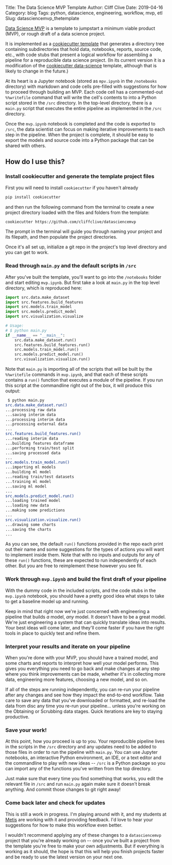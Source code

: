 Title: The Data Science MVP Template
Author: Cliff Clive
Date: 2019-04-16
Category: blog
Tags: python, datascience, engineering, workflow, mvp, etl
Slug: datasciencemvp_thetemplate


[Data Science MVP](https://github.com/cliffclive/datasciencemvp)  is a template to jumpstart a minimum viable product (MVP), or rough draft of a data science project.

It is implemented as a [cookiecutter template](https://cookiecutter.readthedocs.io/en/latest/) that generates a directory tree containing subdirectories that hold data, notebooks, reports, source code, etc., with code stubs that present a logical workflow for assembling a pipeline for a reproducible data science project. (In its current version it is a modification of the [cookiecutter data-science](https://drivendata.github.io/cookiecutter-data-science/) template, although that is likely to change in the future.)

At its heart is a Jupyter notebook (stored as `mpv.ipynb` in the `/notebooks` directory) with markdown and code cells pre-filled with suggestions for how to proceed through building an MVP. Each code cell has a commented-out `%%writefile` command that will write the cell's contents to into a Python script stored in the `/src` directory. In the top-level directory, there is a `main.py` script that executes the entire pipeline as implemented in the `/src` directory.

Once the `mvp.ipynb` notebook is completed and the code is exported to `/src`, the data scientist can focus on making iterative improvements to each step in the pipeline. When the project is complete, it should be easy to export the models and source code into a Python package that can be shared with others.

## How do I use this?

### Install cookiecutter and generate the template project files

First you will need to install `cookiecutter` if you haven't already

```bash
pip install cookiecutter
```

and then run the following command from the terminal to create a new project directory loaded with the files and folders from the template:

```bash
cookiecutter https://github.com/cliffclive/datasciencemvp
```

The prompt in the terminal will guide you through naming your project and its filepath, and then populate the project directories. 

Once it's all set up, initialize a git repo in the project's top level directory and you can get to work.

### Read through `main.py` and the default scripts in `/src`

After you've built the template, you'll want to go into the `/notebooks` folder and start editing `mvp.ipynb`. But first take a look at `main.py` in the top level directory, which is reproduced here:

```python
import src.data.make_dataset
import src.features.build_features
import src.models.train_model
import src.models.predict_model
import src.visualization.visualize

# Usage: 
# $ python main.py
if __name__ == "__main__":
    src.data.make_dataset.run()
    src.features.build_features.run()
    src.models.train_model.run()
    src.models.predict_model.run()
    src.visualization.visualize.run()
```

Note that `main.py` is importing all of the scripts that will be built by the `%%writefile` commands in `mvp.ipynb`, and that each of these scripts contains a `run()` function that executes a module of the pipeline. If you run this script at the commandline right out of the box, it will produce this output:

```bash
 $ python main.py
src.data.make_dataset.run()
...processing raw data
...saving interim data
...processing interim data
...processing external data
...
src.features.build_features.run()
...reading interim data
...building features dataframe
...performing train/test split
...saving processed data
...
src.models.train_model.run()
...importing ml models
...building ml model
...reading train/test datasets
...training ml model
...saving ml model
...
src.models.predict_model.run()
...loading trained model
...loading new data
...making some predictions
...
src.visualization.visualize.run()
...drawing some charts
...saving the charts
...
```

As you can see, the default `run()` functions provided in the repo each print out their name and some suggestions for the types of actions you will want to implement inside them. Note that with no inputs and outputs for any of these `run()` functions, these are expected to run independently of each other. But you are free to reimplement these however you see fit.

### Work through `mvp.ipynb` and build the first draft of your pipeline

With the dummy code in the included scripts, and the code stubs in the `mvp.ipynb` notebook, you should have a pretty good idea what steps to take to get a baseline model up and running. 

Keep in mind that right now we're just concerned with engineering a pipeline that builds _a_ model, _any_ model. It doesn't have to be a great model. We're just engineering a system that can quickly translate ideas into results. Your best ideas will come later, and they'll come faster if you have the right tools in place to quickly test and refine them.

### Interpret your results and iterate on your pipeline

When you're done with your MVP, you should have a trained model, and some charts and reports to interpret how well your model performs. This gives you everything you need to go back and make changes at any step where you think improvements can be made, whether it's in collecting more data, engineering more features, choosing a new model, and so on.

If all of the steps are running independently, you can re-run your pipeline after any changes and see how they impact the end-to-end workflow. Take care to save any data that you've downloaded or formatted, and re-load the data from disc any time you re-run your pipeline... unless you're working on the Obtaining or Scrubbing data stages. Quick iterations are key to staying productive.

### Save your work!

At this point, how you proceed is up to you. Your reproducible pipeline lives in the scripts in the `/src` directory and any updates need to be added to those files in order to run the pipeline with `main.py`. You can use Jupyter notebooks, an interactive Python environment, an IDE, or a text editor and the commandline to play with new ideas -- `/src` is a Python package so you can import any of the functions you've written from the top directory. 

Just make sure that every time you find something that works, you edit the relevant file in `/src` and run `main.py` again make sure it doesn't break anything. And commit those changes to git right away!

### Come back later and check for updates

This is still a work in progress. I'm playing around with it, and my students at [Metis](https://thisismetis.com) are working with it and providing feedback. I'd love to hear your suggestions for how to make this workflow even better.

I wouldn't recommend applying any of these changes to a `datasciencemvp` project that you're already working on -- once you've built a project from the template you're free to make your own adjustments. But if everything is working as it should, the hope is that this will help you finish projects faster and be ready to use the latest version on your next one.